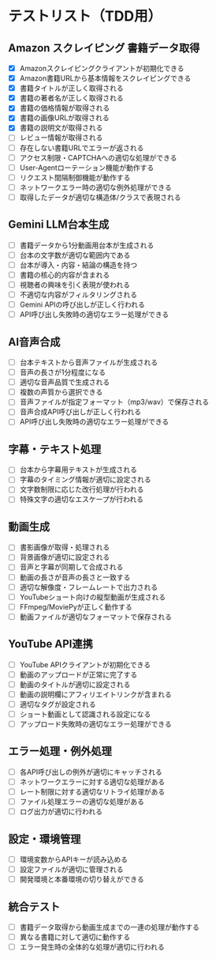 # テストリスト（TDD用）

## Amazon スクレイピング 書籍データ取得
- [x] Amazonスクレイピングクライアントが初期化できる
- [x] Amazon書籍URLから基本情報をスクレイピングできる
- [x] 書籍タイトルが正しく取得される
- [x] 書籍の著者名が正しく取得される
- [x] 書籍の価格情報が取得される
- [x] 書籍の画像URLが取得される
- [x] 書籍の説明文が取得される
- [ ] レビュー情報が取得される
- [ ] 存在しない書籍URLでエラーが返される
- [ ] アクセス制限・CAPTCHAへの適切な処理ができる
- [ ] User-Agentローテーション機能が動作する
- [ ] リクエスト間隔制御機能が動作する
- [ ] ネットワークエラー時の適切な例外処理ができる
- [ ] 取得したデータが適切な構造体/クラスで表現される

## Gemini LLM台本生成
- [ ] 書籍データから1分動画用台本が生成される
- [ ] 台本の文字数が適切な範囲内である
- [ ] 台本が導入・内容・結論の構造を持つ
- [ ] 書籍の核心的内容が含まれる
- [ ] 視聴者の興味を引く表現が使われる
- [ ] 不適切な内容がフィルタリングされる
- [ ] Gemini APIの呼び出しが正しく行われる
- [ ] API呼び出し失敗時の適切なエラー処理ができる

## AI音声合成
- [ ] 台本テキストから音声ファイルが生成される
- [ ] 音声の長さが1分程度になる
- [ ] 適切な音声品質で生成される
- [ ] 複数の声質から選択できる
- [ ] 音声ファイルが指定フォーマット（mp3/wav）で保存される
- [ ] 音声合成API呼び出しが正しく行われる
- [ ] API呼び出し失敗時の適切なエラー処理ができる

## 字幕・テキスト処理
- [ ] 台本から字幕用テキストが生成される
- [ ] 字幕のタイミング情報が適切に設定される
- [ ] 文字数制限に応じた改行処理が行われる
- [ ] 特殊文字の適切なエスケープが行われる

## 動画生成
- [ ] 書影画像が取得・処理される
- [ ] 背景画像が適切に設定される
- [ ] 音声と字幕が同期して合成される
- [ ] 動画の長さが音声の長さと一致する
- [ ] 適切な解像度・フレームレートで出力される
- [ ] YouTubeショート向けの縦型動画が生成される
- [ ] FFmpeg/MoviePyが正しく動作する
- [ ] 動画ファイルが適切なフォーマットで保存される

## YouTube API連携
- [ ] YouTube APIクライアントが初期化できる
- [ ] 動画のアップロードが正常に完了する
- [ ] 動画のタイトルが適切に設定される
- [ ] 動画の説明欄にアフィリエイトリンクが含まれる
- [ ] 適切なタグが設定される
- [ ] ショート動画として認識される設定になる
- [ ] アップロード失敗時の適切なエラー処理ができる

## エラー処理・例外処理
- [ ] 各API呼び出しの例外が適切にキャッチされる
- [ ] ネットワークエラーに対する適切な処理がある
- [ ] レート制限に対する適切なリトライ処理がある
- [ ] ファイル処理エラーの適切な処理がある
- [ ] ログ出力が適切に行われる

## 設定・環境管理
- [ ] 環境変数からAPIキーが読み込める
- [ ] 設定ファイルが適切に管理される
- [ ] 開発環境と本番環境の切り替えができる

## 統合テスト
- [ ] 書籍データ取得から動画生成までの一連の処理が動作する
- [ ] 異なる書籍に対して適切に動作する
- [ ] エラー発生時の全体的な処理が適切に行われる